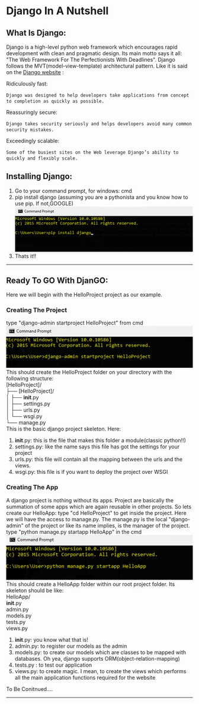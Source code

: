 # **Django In A Nutshell**

## **What Is Django:**
Django is a high-level python web framework which encourages rapid development with clean and pragmatic
design. Its main motto says it all: "The Web Framework For The Perfectionists With Deadlines". Django follows
the MVT(model-view-template) architectural pattern. Like it is said on the [Django website](https://www.djangoproject.com/) :
<br>

Ridiculously fast:

    Django was designed to help developers take applications from concept to completion as quickly as possible.
Reassuringly secure:

    Django takes security seriously and helps developers avoid many common security mistakes.
Exceedingly scalable:

    Some of the busiest sites on the Web leverage Django’s ability to quickly and flexibly scale.



## **Installing Django:**
1. Go to your command prompt, for windows: cmd
1. pip install django (assuming you are a pythonista and you know how to use pip. If not,GOOGLE)
![installing django](https://github.com/Anondo/Django/blob/master/img/install.png)
1. Thats it!!
<hr>

## **Ready To GO With DjanGO:**
Here we will begin with the HelloProject project as our example.
### **Creating The Project**
type "django-admin startproject HelloProject" from cmd
![creating project](https://github.com/Anondo/Django/blob/master/img/project.png)<br>
This should create the HelloProject folder on your directory with the following structure:<br>
[HelloProject]/<br>
├── [HelloProject]/<br>
│   ├── __init__.py<br>
│   ├── settings.py<br>
│   ├── urls.py<br>
│   └── wsgi.py<br>
└── manage.py<br>
This is the basic django project skeleton. Here:
1. __init__.py: this is the file that makes this folder a module(classic python!!)
1. settings.py: like the name says this file has got the settings for your project
1. urls.py: this file will contain all the mapping between the urls and the views.
1. wsgi.py: this file is if you want to deploy the project over WSGI
### **Creating The App**
A django project is nothing without its apps. Project are basically the summation of
some apps which are again reusable in other projects. So lets create our HelloApp:
type "cd HelloProject" to get inside the project. Here we will have the access to
manage.py. The manage.py is the local "django-admin" of the project or like its name
implies, is the manager of the project.
type "python manage.py startapp HelloApp" in the cmd
![creating app](https://github.com/Anondo/Django/blob/master/img/app.png)<br>
This should create a HelloApp folder within our root project folder. Its skeleton should be like:<br>
HelloApp/<br>
   __init__.py<br>
   admin.py<br>
   models.py<br>
   tests.py<br>
   views.py<br>
1. __init__.py: you know what that is!
1. admin.py: to register our models as the admin
1. models.py: to create our models which are classes to be mapped with databases. Oh yea, django supports ORM(object-relation-mapping)
1. tests.py : to test our application
1. views.py: to create magic. I mean, to create the views which performs all the main application functions required for the website

To Be Conitnued....

<hr>
